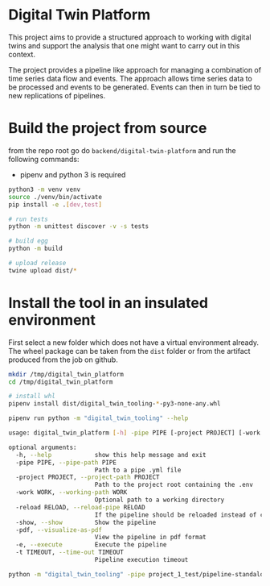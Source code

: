 # Digital Twin Platform

This project aims to provide a structured approach to working with digital twins and support the analysis that one might want to carry out in this context.

The project provides a pipeline like approach for managing a combination of time series data flow and events.
The approach allows time series data to be processed and events to be generated. Events can then in turn be tied to new replications of pipelines.


# Build the project from source

from the repo root go do `backend/digital-twin-platform` and run the following commands:

* pipenv and python 3 is required

```bash
python3 -m venv venv
source ./venv/bin/activate
pip install -e .[dev,test]

# run tests
python -m unittest discover -v -s tests

# build egg
python -m build

# upload release
twine upload dist/*
```

# Install the tool in an insulated environment

First select a new folder which does not have a virtual environment already.
The wheel package can be taken from the `dist` folder or from the artifact produced from the job on github.

```bash
mkdir /tmp/digital_twin_platform
cd /tmp/digital_twin_platform

# install whl
pipenv install dist/digital_twin_tooling-*-py3-none-any.whl

pipenv run python -m "digital_twin_tooling" --help

usage: digital_twin_platform [-h] -pipe PIPE [-project PROJECT] [-work WORK] [-reload RELOAD] [-show] [-pdf] [-e] [-t TIMEOUT]

optional arguments:
  -h, --help            show this help message and exit
  -pipe PIPE, --pipe-path PIPE
                        Path to a pipe .yml file
  -project PROJECT, --project-path PROJECT
                        Path to the project root containing the .env
  -work WORK, --working-path WORK
                        Optional path to a working directory
  -reload RELOAD, --reload-pipe RELOAD
                        If the pipeline should be reloaded instead of configured
  -show, --show         Show the pipeline
  -pdf, --visualize-as-pdf
                        View the pipeline in pdf format
  -e, --execute         Execute the pipeline
  -t TIMEOUT, --time-out TIMEOUT
                        Pipeline execution timeout

python -m "digital_twin_tooling" -pipe project_1_test/pipeline-standalone.yml -project project_1_test -show -e -t 5
```
